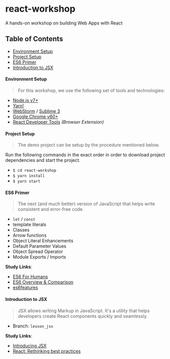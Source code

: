 react-workshop
===
A hands-on workshop on building Web Apps with React


## Table of Contents
* [Environment Setup](#environment-setup)
* [Project Setup](#project-setup)
* [ES6 Primer](#es6-primer)
* [Introduction to JSX](#introduction-to-jsx)


#### Environment Setup
> For this workshop, we use the following set of tools and technologies:
* [Node.js v7+](https://nodejs.org/en/download/)
* [Yarn!](https://yarnpkg.com/en/docs/install#debian-stable)
* [WebStorm](https://www.jetbrains.com/webstorm/) / [Sublime 3](https://www.sublimetext.com/3)
* [Google Chrome v60+](https://www.google.com/intl/en/chrome/browser/)
* [React Developer Tools](https://github.com/facebook/react-devtools) _(Browser Extension)_

#### Project Setup
> The demo project can be setup by the procedure mentioned below.

Run the following commands in the exact order in order to download project dependencies and start the project.
* `$ cd react-workshop`
* `$ yarn install`
* `$ yarn start`


#### ES6 Primer
> The next (and much better) version of JavaScript that helps write consistent and error-free code.
* `let` / `const`
* template literals
* Classes
* Arrow functions
* Object Literal Enhancements
* Default Parameter Values
* Object Spread Operator
* Module Exports / Imports

**Study Links**:
 * [ES6 For Humans](https://github.com/metagrover/ES6-for-humans)
 * [ES6 Overview & Comparison](http://es6-features.org/#Constants)
 * [es6features](https://github.com/lukehoban/es6features)


#### Introduction to JSX
> JSX allows writing Markup in JavaScript. It's a utility that helps developers create React components quickly and seamlessly.
* Branch: `lesson_jsx`

**Study Links**:
* [Introducing JSX](https://reactjs.org/docs/introducing-jsx.html)
* [React: Rethinking best practices](https://youtu.be/x7cQ3mrcKaY)
